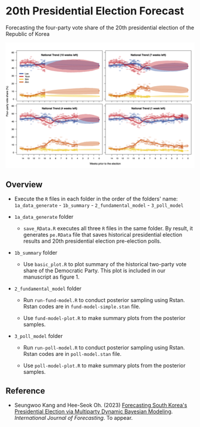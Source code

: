 # 20th Presidential Election Forecast

Forecasting the four-party vote share of the 20th presidential election of the Republic of Korea

![](nat-trend-small.png)

## Overview

-   Execute the `R` files in each folder in the order of the folders' name: `1a_data_generate` - `1b_summary` - `2_fundamental_model` - `3_poll_model`

-   `1a_data_generate` folder

    -   `save_RData.R` executes all three `R` files in the same folder. By result, it generates `pe.RData` file that saves historical presidential election results and 20th presidential election pre-election polls.

-   `1b_summary` folder

    -   Use `basic_plot.R` to plot summary of the historical two-party vote share of the Democratic Party. This plot is included in our manuscript as figure 1.

-   `2_fundamental_model` folder

    -   Run `run-fund-model.R` to conduct posterior sampling using Rstan. Rstan codes are in `fund-model-simple.stan` file.

    -   Use `fund-model-plot.R` to make summary plots from the posterior samples.

-   `3_poll_model` folder

    -   Run `run-poll-model.R` to conduct posterior sampling using Rstan. Rstan codes are in `poll-model.stan` file.

    -   Use `poll-model-plot.R` to make summary plots from the posterior samples.

## Reference

-   Seungwoo Kang and Hee-Seok Oh. (2023) [Forecasting South Korea's Presidential Election via Multiparty Dynamic Bayesian Modeling](https://doi.org/10.1016/j.ijforecast.2023.01.004). *International Journal of Forecasting*. To appear.
